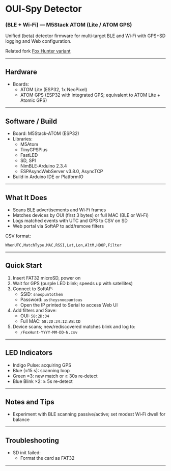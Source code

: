 # OUI‑Spy Detector 
### (BLE + Wi‑Fi) — M5Stack ATOM (Lite / ATOM GPS)

Unified (beta) detector firmware for multi‑target BLE and Wi‑Fi with GPS+SD logging and Web configuration.

Related fork [Fox Hunter variant](https://github.com/lukeswitz/ouispy-foxhunter/tree/main/M5_Atom_Foxhunt)

---

## Hardware

- Boards:
  - ATOM Lite (ESP32, 1x NeoPixel)
  - ATOM GPS (ESP32 with integrated GPS; equivalent to ATOM Lite + Atomic GPS)

---

## Software / Build

- Board: M5Stack‑ATOM (ESP32)
- Libraries:
  - M5Atom
  - TinyGPSPlus
  - FastLED
  - SD, SPI
  - NimBLE‑Arduino 2.3.4
  - ESPAsyncWebServer v3.8.0, AsyncTCP
- Build in Arduino IDE or PlatformIO

---

## What It Does

- Scans BLE advertisements and Wi‑Fi frames
- Matches devices by OUI (first 3 bytes) or full MAC (BLE or Wi‑Fi)
- Logs matched events with UTC and GPS to CSV on SD
- Web portal via SoftAP to add/remove filters

CSV format:
```csv
WhenUTC,MatchType,MAC,RSSI,Lat,Lon,AltM,HDOP,Filter
```

---

## Quick Start

1) Insert FAT32 microSD, power on  
2) Wait for GPS (purple LED blink; speeds up with satellites)  
3) Connect to SoftAP:
   - SSID: `snoopuntothem`
   - Password: `astheysnoopuntous`
   - Open the IP printed to Serial to access Web UI
4) Add filters and Save:
   - OUI: `58:2D:34`
   - Full MAC: `58:2D:34:12:AB:CD`
5) Device scans; new/rediscovered matches blink and log to:
   - `/FoxHunt-YYYY-MM-DD-N.csv`

---

## LED Indicators

- Indigo Pulse: acquiring GPS
- Blue (≈15 s): scanning loop
- Green ×3: new match or ≥ 30s re‑detect
- Blue Blink ×2: ≥ 5s re‑detect
---

## Notes and Tips

- Experiment with BLE scanning passive/active; set modest Wi‑Fi dwell for balance
---

## Troubleshooting

- SD init failed:
   - Format the card as FAT32
  
---
